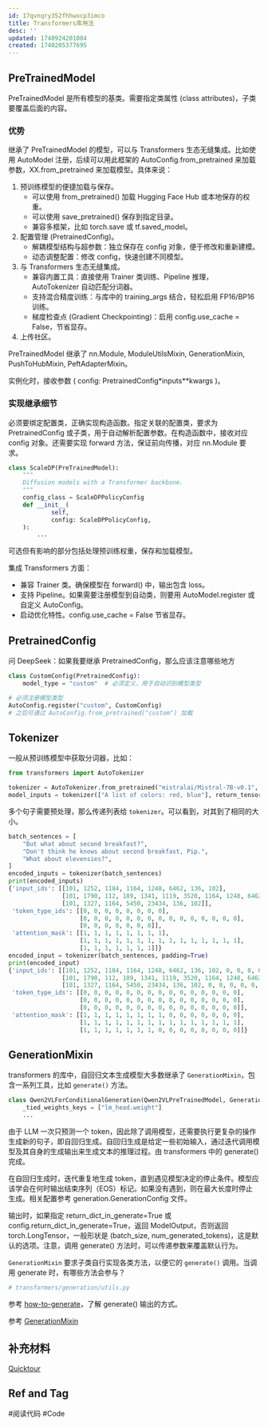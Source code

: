 ```yaml
---
id: 17qvnqry352fhhwxcp3imco
title: Transformers库用法
desc: ''
updated: 1740924201084
created: 1740205377695
---
```


## PreTrainedModel

PreTrainedModel 是所有模型的基类。需要指定类属性 (class attributes)，子类要覆盖后面的内容。

### 优势

继承了 PreTrainedModel 的模型，可以与 Transformers 生态无缝集成。比如使用 AutoModel 注册，后续可以用此框架的 AutoConfig.from_pretrained 来加载参数，XX.from_pretrained 来加载模型。具体来说：
1. 预训练模型的便捷加载与保存。
    - 可以使用 from_pretrained() 加载 Hugging Face Hub 或本地保存的权重。
    - 可以使用 save_pretrained() 保存到指定目录。
    - 兼容多框架，比如 torch.save 或 tf.saved_model。
2. 配置管理 (PretrainedConfig)。
    - 解耦模型结构与超参数：独立保存在 config 对象，便于修改和重新建模。
    - 动态调整配置：修改 config，快速创建不同模型。
3. 与 Transformers 生态无缝集成。
    - 兼容内置工具：直接使用 Trainer 类训练、Pipeline 推理，AutoTokenizer 自动匹配分词器。
    - 支持混合精度训练：与库中的 training_args 结合，轻松启用 FP16/BP16 训练。
    - 梯度检查点 (Gradient Checkpointing)：启用 config.use_cache = False，节省显存。
4. 上传社区。

PreTrainedModel 继承了 nn.Module, ModuleUtilsMixin, GenerationMixin, PushToHubMixin, PeftAdapterMixin。

实例化时，接收参数 ( config: PretrainedConfig*inputs**kwargs )。

### 实现继承细节

必须要绑定配置类，正确实现构造函数。指定关联的配置类，要求为 PretrainedConfig 或子类，用于自动解析配置参数。在构造函数中，接收对应 config 对象。还需要实现 forward 方法，保证前向传播，对应 nn.Module 要求。

```py
class ScaleDP(PreTrainedModel):
    """
    Diffusion models with a Transformer backbone.
    """
    config_class = ScaleDPPolicyConfig
    def __init__(
            self,
            config: ScaleDPPolicyConfig,
    ):
        ...
```

可选但有影响的部分包括处理预训练权重，保存和加载模型。

集成 Transformers 方面：
- 兼容 Trainer 类。确保模型在 forward() 中，输出包含 loss。
- 支持 Pipeline。如果需要注册模型到自动类，则要用 AutoModel.register 或自定义 AutoConfig。
- 启动优化特性。config.use_cache = False 节省显存。

## PretrainedConfig

问 DeepSeek：如果我要继承 PretrainedConfig，那么应该注意哪些地方

```py
class CustomConfig(PretrainedConfig):
    model_type = "custom"  # 必须定义，用于自动识别模型类型

# 必须注册模型类型
AutoConfig.register("custom", CustomConfig)
# 之后可通过 AutoConfig.from_pretrained("custom") 加载
```

## Tokenizer

一般从预训练模型中获取分词器，比如：

```py
from transformers import AutoTokenizer

tokenizer = AutoTokenizer.from_pretrained("mistralai/Mistral-7B-v0.1", padding_side="left")
model_inputs = tokenizer(["A list of colors: red, blue"], return_tensors="pt").to("cuda")
```

多个句子需要预处理，那么传递列表给 `tokenizer`。可以看到，对其到了相同的大小。
```python
batch_sentences = [
    "But what about second breakfast?",
    "Don't think he knows about second breakfast, Pip.",
    "What about elevensies?",
]
encoded_inputs = tokenizer(batch_sentences)
print(encoded_inputs)
{'input_ids': [[101, 1252, 1184, 1164, 1248, 6462, 136, 102],
               [101, 1790, 112, 189, 1341, 1119, 3520, 1164, 1248, 6462, 117, 21902, 1643, 119, 102],
               [101, 1327, 1164, 5450, 23434, 136, 102]],
 'token_type_ids': [[0, 0, 0, 0, 0, 0, 0, 0],
                    [0, 0, 0, 0, 0, 0, 0, 0, 0, 0, 0, 0, 0, 0, 0],
                    [0, 0, 0, 0, 0, 0, 0]],
 'attention_mask': [[1, 1, 1, 1, 1, 1, 1, 1],
                    [1, 1, 1, 1, 1, 1, 1, 1, 1, 1, 1, 1, 1, 1, 1],
                    [1, 1, 1, 1, 1, 1, 1]]}
encoded_input = tokenizer(batch_sentences, padding=True)
print(encoded_input)
{'input_ids': [[101, 1252, 1184, 1164, 1248, 6462, 136, 102, 0, 0, 0, 0, 0, 0, 0],
               [101, 1790, 112, 189, 1341, 1119, 3520, 1164, 1248, 6462, 117, 21902, 1643, 119, 102],
               [101, 1327, 1164, 5450, 23434, 136, 102, 0, 0, 0, 0, 0, 0, 0, 0]],
 'token_type_ids': [[0, 0, 0, 0, 0, 0, 0, 0, 0, 0, 0, 0, 0, 0, 0],
                    [0, 0, 0, 0, 0, 0, 0, 0, 0, 0, 0, 0, 0, 0, 0],
                    [0, 0, 0, 0, 0, 0, 0, 0, 0, 0, 0, 0, 0, 0, 0]],
 'attention_mask': [[1, 1, 1, 1, 1, 1, 1, 1, 0, 0, 0, 0, 0, 0, 0],
                    [1, 1, 1, 1, 1, 1, 1, 1, 1, 1, 1, 1, 1, 1, 1],
                    [1, 1, 1, 1, 1, 1, 1, 0, 0, 0, 0, 0, 0, 0, 0]]}
```

## GenerationMixin

transformers 的库中，自回归文本生成模型大多数继承了 `GenerationMixin`，包含一系列工具，比如 `generate()` 方法。

```py
class Qwen2VLForConditionalGeneration(Qwen2VLPreTrainedModel, GenerationMixin):
    _tied_weights_keys = ["lm_head.weight"]
    ...
```

由于 LLM 一次只预测一个 token，因此除了调用模型，还需要执行更复杂的操作生成新的句子，即自回归生成。自回归生成是给定一些初始输入，通过迭代调用模型及其自身的生成输出来生成文本的推理过程。由 transformers 中的 generate() 完成。

在自回归生成时，迭代重复地生成 token，直到遇见模型决定的停止条件。模型应该学会在何时输出结束序列（EOS）标记。如果没有遇到，则在最大长度时停止生成。相关配置参考 generation.GenerationConfig 文件。

输出时，如果指定 return_dict_in_generate=True 或 config.return_dict_in_generate=True，返回 ModelOutput，否则返回 torch.LongTensor，一般形状是 (batch_size, num_generated_tokens)，这是默认的选项。注意，调用 generate() 方法时，可以传递参数来覆盖默认行为。

`GenerationMixin` 要求子类自行实现各类方法，以便它的 `generate()` 调用。当调用 generate 时，有哪些方法会参与？

```py
# transformers/generation/utils.py
```

参考 [how-to-generate](https://huggingface.co/blog/zh/how-to-generate)，了解 generate() 输出的方式。

参考 [GenerationMixin](https://huggingface.co/docs/transformers/main/en/main_classes/text_generation#transformers.GenerationMixin.generate)

## 补充材料
[Quicktour](https://huggingface.co/docs/transformers/main/zh/quicktour)

## Ref and Tag

#阅读代码
#Code